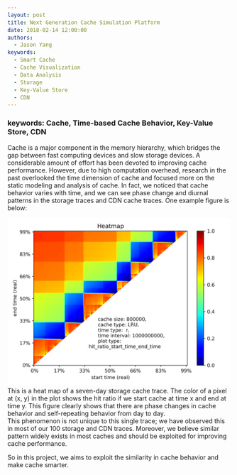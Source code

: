```yaml
---
layout: post
title: Next Generation Cache Simulation Platform
date: 2018-02-14 12:00:00
authors:
  - Jason Yang
keywords:
  - Smart Cache
  - Cache Visualization
  - Data Analysis
  - Storage
  - Key-Value Store
  - CDN
---
```


### keywords: Cache, Time-based Cache Behavior, Key-Value Store, CDN

Cache is a major component in the memory hierarchy, which bridges the gap between fast computing devices and slow storage devices. A considerable amount of effort has been devoted to improving cache performance. However, due to high computation overhead, research in the past overlooked the time dimension of cache and focused more on the static modeling and analysis of cache. In fact, we noticed that cache behavior varies with time, and we can see phase change and diurnal patterns in the storage traces and CDN cache traces. One example figure is below:

<div class="ui segments">
  <div class="ui segment">
    <img class="ui centered large rounded image" src="../resources/posts/cache_time/w92_vscsi1.vscsitrace_heatmap_LRU_800000_r.png"/>
  </div>
  <div class="ui secondary segment">
    This is a heat map of a seven-day storage cache trace. The color of a pixel at (x, y) in the plot shows the hit ratio if we start cache at time x and end at time y. This figure clearly shows that there are phase changes in cache behavior and self-repeating behavior from day to day.
  </div>
</div>
This phenomenon is not unique to this single trace; we have observed this in most of our 100 storage and CDN traces. Moreover, we believe similar pattern widely exists in most caches and should be exploited for improving cache performance.

So in this project, we aims to exploit the similarity in cache behavior and make cache smarter.

 
